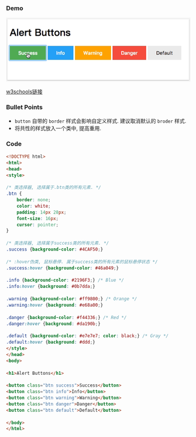 ### Demo
![](../../images/alert_buttons.gif)

[w3schools链接](https://www.w3schools.com/howto/howto_css_alert_buttons.asp)

### Bullet Points
* `button` 自带的 `border` 样式会影响自定义样式. 建议取消默认的 `broder` 样式.
* 将共性的样式放入一个类中, 提高重用.

### Code
```html
<!DOCTYPE html>
<html>
<head>
<style>

/* 类选择器, 选择属于.btn类的所有元素. */
.btn {
    border: none;
    color: white;
    padding: 14px 28px;
    font-size: 16px;
    cursor: pointer;
}

/* 类选择器, 选择属于success类的所有元素. */
.success {background-color: #4CAF50;}

/* :hover伪类, 鼠标悬停. 属于success类的所有元素的鼠标悬停状态 */
.success:hover {background-color: #46a049;}

.info {background-color: #2196F3;} /* Blue */
.info:hover {background: #0b7dda;}

.warning {background-color: #ff9800;} /* Orange */
.warning:hover {background: #e68a00;}

.danger {background-color: #f44336;} /* Red */ 
.danger:hover {background: #da190b;}

.default {background-color: #e7e7e7; color: black;} /* Gray */ 
.default:hover {background: #ddd;}
</style>
</head>
<body>

<h1>Alert Buttons</h1>

<button class="btn success">Success</button>
<button class="btn info">Info</button>
<button class="btn warning">Warning</button>
<button class="btn danger">Danger</button>
<button class="btn default">Default</button>

</body>
</html>

```